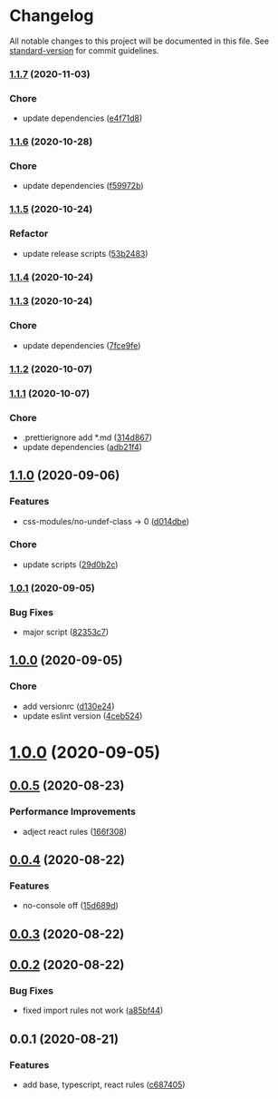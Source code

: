 # Changelog

All notable changes to this project will be documented in this file. See [standard-version](https://github.com/conventional-changelog/standard-version) for commit guidelines.

### [1.1.7](https://github.com/qcolate/eslint-config-qcolate/compare/v1.1.6...v1.1.7) (2020-11-03)


### Chore

* update dependencies ([e4f71d8](https://github.com/qcolate/eslint-config-qcolate/commit/e4f71d8969568b8f675fcd038d5d60e6b093ace2))

### [1.1.6](https://github.com/qcolate/eslint-config-qcolate/compare/v1.1.5...v1.1.6) (2020-10-28)


### Chore

* update dependencies ([f59972b](https://github.com/qcolate/eslint-config-qcolate/commit/f59972b0f8d46349e0f94061e35431f9707e7ddf))

### [1.1.5](https://github.com/qcolate/eslint-config-qcolate/compare/v1.1.4...v1.1.5) (2020-10-24)


### Refactor

* update release scripts ([53b2483](https://github.com/qcolate/eslint-config-qcolate/commit/53b2483855091ba804d6675b6b76eea9a956835e))

### [1.1.4](https://github.com/qcolate/eslint-config-qcolate/compare/v1.1.3...v1.1.4) (2020-10-24)

### [1.1.3](https://github.com/qcolate/eslint-config-qcolate/compare/v1.1.2...v1.1.3) (2020-10-24)


### Chore

* update dependencies ([7fce9fe](https://github.com/qcolate/eslint-config-qcolate/commit/7fce9fecf44a42962c94cb9b73bda376336198f8))

### [1.1.2](https://github.com/qcolate/eslint-config-qcolate/compare/v1.1.1...v1.1.2) (2020-10-07)

### [1.1.1](https://github.com/qcolate/eslint-config-qcolate/compare/v1.1.0...v1.1.1) (2020-10-07)


### Chore

* .prettierignore add *.md ([314d867](https://github.com/qcolate/eslint-config-qcolate/commit/314d86791855b063bcfe0734450c3b14a91bae9b))
* update dependencies ([adb21f4](https://github.com/qcolate/eslint-config-qcolate/commit/adb21f48f70c2ffb1e6e2d949b7d5aba88d60093))

## [1.1.0](https://github.com/qcolate/eslint-config-qcolate/compare/v1.0.1...v1.1.0) (2020-09-06)

### Features

- css-modules/no-undef-class -> 0 ([d014dbe](https://github.com/qcolate/eslint-config-qcolate/commit/d014dbe0c179db1232f839c4c61e5b6846281c34))

### Chore

- update scripts ([29d0b2c](https://github.com/qcolate/eslint-config-qcolate/commit/29d0b2c9d0b909eaf862890dea185db8743eabe2))

### [1.0.1](https://github.com/qcolate/eslint-config-qcolate/compare/v1.0.0...v1.0.1) (2020-09-05)

### Bug Fixes

- major script ([82353c7](https://github.com/qcolate/eslint-config-qcolate/commit/82353c796c53b3f70b35ecdcc0fa06240ce5939c))

## [1.0.0](https://github.com/qcolate/eslint-config-qcolate/compare/v0.0.5...v1.0.0) (2020-09-05)

### Chore

- add versionrc ([d130e24](https://github.com/qcolate/eslint-config-qcolate/commit/d130e243fbf519c5f165dcb42e2d8c9bd86116be))
- update eslint version ([4ceb524](https://github.com/qcolate/eslint-config-qcolate/commit/4ceb52455c7f51627bf08ae10872c7584cc12174))

# [1.0.0](https://github.com/qcolate/eslint-config-qcolate/compare/v0.0.5...v1.0.0) (2020-09-05)

## [0.0.5](https://github.com/qcolate/eslint-config-qcolate/compare/v0.0.4...v0.0.5) (2020-08-23)

### Performance Improvements

- adject react rules ([166f308](https://github.com/qcolate/eslint-config-qcolate/commit/166f308be1d032e05d3e56942aebf4cd9ee92a0a))

## [0.0.4](https://github.com/qcolate/eslint-config-qcolate/compare/v0.0.3...v0.0.4) (2020-08-22)

### Features

- no-console off ([15d689d](https://github.com/qcolate/eslint-config-qcolate/commit/15d689d80c5394e5ba095456f591d5e2b5775e63))

## [0.0.3](https://github.com/qcolate/eslint-config-qcolate/compare/v0.0.2...v0.0.3) (2020-08-22)

## [0.0.2](https://github.com/qcolate/eslint-config-qcolate/compare/v0.0.1...v0.0.2) (2020-08-22)

### Bug Fixes

- fixed import rules not work ([a85bf44](https://github.com/qcolate/eslint-config-qcolate/commit/a85bf44451a779a6c7243643fe9e64e904f539b0))

## 0.0.1 (2020-08-21)

### Features

- add base, typescript, react rules ([c687405](https://github.com/qcolate/eslint-config-qcolate/commit/c6874057b333ec51212346ffd5f57a4a29e2338e))
